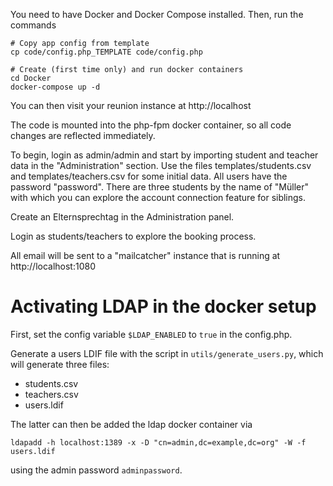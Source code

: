 You need to have Docker and Docker Compose installed. Then, run the commands

```
# Copy app config from template
cp code/config.php_TEMPLATE code/config.php

# Create (first time only) and run docker containers
cd Docker
docker-compose up -d
```

You can then visit your reunion instance at http://localhost

The code is mounted into the php-fpm docker container, so all code changes are reflected immediately.

To begin, login as admin/admin and start by importing student and teacher data in the "Administration" section. Use the files templates/students.csv and templates/teachers.csv for some initial data.
All users have the password "password". There are three students by the name of "Müller" with which you can explore the account connection feature for siblings.

Create an Elternsprechtag in the Administration panel.

Login as students/teachers to explore the booking process.

All email will be sent to a "mailcatcher" instance that is running at http://localhost:1080

# Activating LDAP in the docker setup

First, set the config variable `$LDAP_ENABLED` to `true` in the config.php.

Generate a users LDIF file with the script in `utils/generate_users.py`, which will generate three files:

- students.csv
- teachers.csv
- users.ldif

The latter can then be added the ldap docker container via

```
ldapadd -h localhost:1389 -x -D "cn=admin,dc=example,dc=org" -W -f users.ldif
```

using the admin password `adminpassword`.
